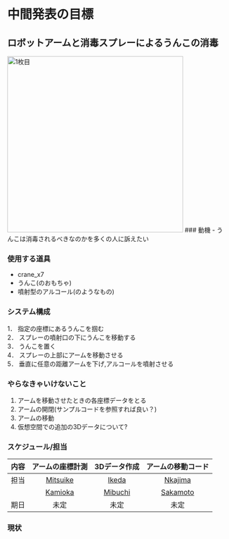 # 中間発表の目標

## ロボットアームと消毒スプレーによるうんこの消毒
 <img src="https://github.com/RobotDesign3-Team4-2020/interim_report/blob/master/picture1.png" alt="1枚目" title="あ！うんこがあるよ！消毒しなきゃ！" width="400" border=”5″>
### 動機
- うんこは消毒されるべきなのかを多くの人に訴えたい

### 使用する道具
- crane_x7
- うんこ(のおもちゃ)
- 噴射型のアルコール(のようなもの)

### システム構成
1． 指定の座標にあるうんこを掴む  
2． スプレーの噴射口の下にうんこを移動する  
3． うんこを置く  
4． スプレーの上部にアームを移動させる  
5． 垂直に任意の距離アームを下げ,アルコールを噴射させる  

### やらなきゃいけないこと
1. アームを移動させたときの各座標データをとる  
2. アームの開閉(サンプルコードを参照すれば良い？)  
3. アームの移動  
4. 仮想空間での追加の3Dデータについて?  

### スケジュール/担当
| 内容 | アームの座標計測 | 3Dデータ作成  | アームの移動コード |
| :--: | :-------------: | :-----------: | :-------------: |
| 担当 | [Mitsuike](https://github.com/SomaMitsuike) | [Ikeda](https://github.com/ikeda-hitomi) | [Nkajima](https://github.com/Isamu-Nakajima) |
| 　　 | [Kamioka](https://github.com/rlove1023) | [Mibuchi](http://github.com/mibuchiyuta) | [Sakamoto](https://github.com/Sakamoto-Takaya) |
| 期日 | 未定 | 未定 | 未定 |

### 現状
